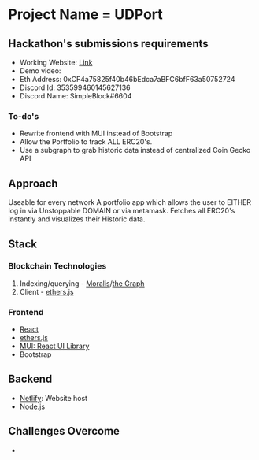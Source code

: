 # Project Name = UDPort

## Hackathon's submissions requirements

- Working Website: [Link](https://strong-meerkat-b1f6bc.netlify.app/)
- Demo video:
- Eth Address: 0xCF4a75825f40b46bEdca7aBFC6bfF63a50752724
- Discord Id: 353599460145627136
- Discord Name: SimpleBlock#6604

### To-do's

- Rewrite frontend with MUI instead of Bootstrap
- Allow the Portfolio to track ALL ERC20's.
- Use a subgraph to grab historic data instead of centralized Coin Gecko API

## Approach

Useable for every network
A portfolio app which allows the user to EITHER log in via Unstoppable DOMAIN or via metamask.
Fetches all ERC20's instantly and visualizes their Historic data.

## Stack

### Blockchain Technologies

1. Indexing/querying - [Moralis](https://moralis.io/)/[the Graph](https://thegraph.com/en/)
2. Client - [ethers.js](https://docs.ethers.io/v5/)

### Frontend

- [React](https://reactjs.org/)
- [ethers.js](https://docs.ethers.io/v5/)
- [MUI: React UI Library](https://mui.com/)
- Bootstrap

## Backend

- [Netlify](https://www.netlify.com/): Website host
- [Node.js](https://nodejs.org/en/)

## Challenges Overcome

-
